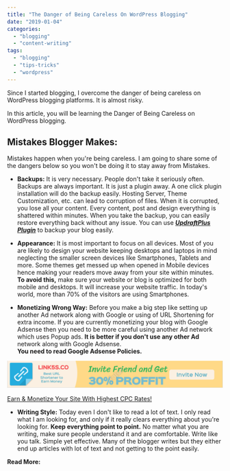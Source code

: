 ```yaml
---
title: "The Danger of Being Careless On WordPress Blogging"
date: "2019-01-04"
categories: 
  - "blogging"
  - "content-writing"
tags: 
  - "blogging"
  - "tips-tricks"
  - "wordpress"
---
```


Since I started blogging, I overcome the danger of being careless on WordPress blogging platforms. It is almost risky.

In this article, you will be learning the Danger of Being Careless on WordPress blogging.

## Mistakes Blogger Makes:

Mistakes happen when you're being careless. I am going to share some of the dangers below so you won't be doing it to stay away from Mistakes.

- **Backups:** It is very necessary. People don't take it seriously often. Backups are always important. It is just a plugin away. A one click plugin installation will do the backup easily. Hosting Server, Theme Customization, etc. can lead to corruption of files. When it is corrupted, you lose all your content. Every content, post and design everything is shattered within minutes. When you take the backup, you can easily restore everything back without any issue. You can use _**[UpdraftPlus Plugin](https://wordpress.org/plugins/updraftplus/)**_ to backup your blog easily.

- **Appearance:** It is most important to focus on all devices. Most of you are likely to design your website keeping desktops and laptops in mind neglecting the smaller screen devices like Smartphones, Tablets and more. Some themes get messed up when opened in Mobile devices hence making your readers move away from your site within minutes. **To avoid this,** make sure your website or blog is optimized for both mobile and desktops. It will increase your website traffic. In today's world, more than 70% of the visitors are using Smartphones.

- **Monetizing Wrong Way:** Before you make a big step like setting up another Ad network along with Google or using of URL Shortening for extra income. If you are currently monetizing your blog with Google Adsense then you need to be more careful using another Ad network which uses Popup ads. **It is better if you don't use any other Ad** network along with Google Adsense. **You need to read Google Adsense Policies.**

[![Link5s referral earn money online emads blog](images/banner-affilate-1024x127.png)](https://link5s.co/ref/e7z7Qhnx)

[Earn & Monetize Your Site With Highest CPC Rates!](https://link5s.co/ref/e7z7Qhnx)

- **Writing Style:** Today even I don't like to read a lot of text. I only read what I am looking for, and only if it really clears everything about you're looking for. **Keep everything point to point.** No matter what you are writing, make sure people understand it and are comfortable. Write like you talk. Simple yet effective. Many of the blogger writes but they either end up articles with lot of text and not getting to the point easily.

**Read More:**
